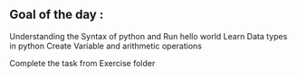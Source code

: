 ## **Goal of the day :**

Understanding the Syntax of python and Run hello world
Learn Data types in python
Create Variable and arithmetic operations

Complete the task from Exercise folder
